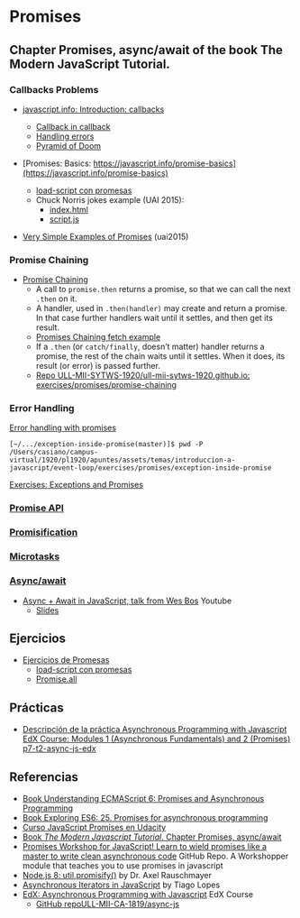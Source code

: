 ---
---
# Promises 

## Chapter Promises, async/await of the book The Modern JavaScript Tutorial. 

### Callbacks Problems

* [javascript.info: Introduction: callbacks](https://javascript.info/callbacks)
  *   [Callback in callback](https://javascript.info/callbacks#callback-in-callback)
  *   [Handling errors](https://javascript.info/callbacks#handling-errors)
  *   [Pyramid of Doom](https://javascript.info/callbacks#pyramid-of-doom)
* [Promises: Basics: https://javascript.info/promise-basics](https://javascript.info/promise-basics)
  * [load-script con promesas](https://github.com/ULL-MII-SYTWS-1920/ull-mii-sytws-1920.github.io/tree/master/tema2-async/exercises/promises/load-script)
  * Chuck Norris jokes example (UAI 2015):
    * [index.html](https://github.com/ULL-MII-SYTWS-1920/promise-example/blob/master/index.html)
    * [script.js](https://github.com/ULL-MII-SYTWS-1920/promise-example/blob/master/script.js)

* [Very Simple Examples of Promises](promise-examples) (uai2015)


### Promise Chaining

* [Promise Chaining](https://javascript.info/promise-chaining)
  * A call to `promise.then` returns a promise, so that we can call the next `.then` on it.
  * A handler, used in `.then(handler)` may create and return a promise. In that case further handlers wait until it settles, and then get its result.
  * [Promises Chaining fetch example]({{site.baseurl}}/assets/temas/introduccion-a-javascript/promises-chaining-fetch-example)
  * If a `.then` (or `catch/finally`, doesn’t matter) handler returns a promise, the rest of the chain waits until it settles. When it does, its result (or error) is passed further.
  * [Repo ULL-MII-SYTWS-1920/ull-mii-sytws-1920.github.io: exercises/promises/promise-chaining](https://github.com/ULL-MII-SYTWS-1920/ull-mii-sytws-1920.github.io/tree/master/tema2-async/exercises/promises/promise-chaining)

### Error Handling

[Error handling with promises](https://javascript.info/promise-error-handling)

```
[~/.../exception-inside-promise(master)]$ pwd -P
/Users/casiano/campus-virtual/1920/pl1920/apuntes/assets/temas/introduccion-a-javascript/event-loop/exercises/promises/exception-inside-promise
```

[Exercises: Exceptions and Promises](https://github.com/ULL-MII-SYTWS-1920/ull-mii-sytws-1920.github.io/tree/master/tema2-async/exercises/promises/exception-inside-promise)


### [Promise API](https://javascript.info/promise-api)

<!-- RETO
* [Promise.all exercise]({{site.baseurl}}/assets/temas/introduccion-a-javascript/event-loop/exercises/promises/promise-all)
-->


### [Promisification](https://javascript.info/promisify)

<!-- RETO
  * [Ejercicio](https://github.com/ULL-MII-SYTWS-1920/ull-mii-sytws-1920.github.io/tree/master/tema2-async/exercises/promises/promisify)

[~/.../promises(master)]$ cd promisify/
[~/.../promisify(master)]$ pwd -P
/Users/casiano/campus-virtual/1920/pl1920/apuntes/assets/temas/introduccion-a-javascript/event-loop/exercises/promises/promisify
-->


### [Microtasks](https://javascript.info/microtask-queue)

### [Async/await](https://javascript.info/async-await)

* [Async + Await in JavaScript, talk from Wes Bos](https://youtu.be/DwQJ_NPQWWo) Youtube
  * [Slides](https://wesbos.github.io/Async-Await-Talk/#1)

## Ejercicios

* [Ejercicios de Promesas](https://github.com/ULL-MII-SYTWS-1920/ull-mii-sytws-1920.github.io/tree/master/tema2-async/exercises/promises)
  * [load-script con promesas](https://github.com/ULL-MII-SYTWS-1920/ull-mii-sytws-1920.github.io/tree/master/tema2-async/exercises/promises/load-script)
  * [Promise.all](https://github.com/ULL-MII-SYTWS-1920/ull-mii-sytws-1920.github.io/tree/master/tema2-async/exercises/promises/promise-all)

## Prácticas

* [Descripción de la práctica Asynchronous Programming with Javascript EdX Course: Modules 1 (Asynchronous Fundamentals) and 2 (Promises) p7-t2-async-js-edx](practicas/p7-t2-async-js-edx)

## Referencias

* [Book Understanding ECMAScript 6: Promises and Asynchronous Programming](https://leanpub.com/understandinges6/read#leanpub-auto-promises-and-asynchronous-programming)
* [Book Exploring ES6: 25. Promises for asynchronous programming](http://exploringjs.com/es6/ch_promises.html)
* [Curso JavaScript Promises en Udacity](https://classroom.udacity.com/courses/ud898)
* [Book *The Modern Javascript Tutorial*. Chapter Promises, async/await](https://javascript.info/async)
* [Promises Workshop for JavaScript! Learn to wield promises like a master to write clean asynchronous code](https://github.com/stevekane/promise-it-wont-hurt) GitHub Repo. A Workshopper module that teaches you to use promises in javascript
* [Node.js 8: util.promisify()](http://2ality.com/2017/05/util-promisify.html) by Dr. Axel Rauschmayer 
* [Asynchronous Iterators in JavaScript](https://www.codementor.io/tiagolopesferreira/asynchronous-iterators-in-javascript-jl1yg8la1) by Tiago Lopes
* [EdX: Asynchronous Programming with Javascript](https://courses.edx.org/courses/course-v1:Microsoft+DEV234x+1T2018a/course/) EdX Course
    * [GitHub repoULL-MII-CA-1819/async-js](https://github.com/ULL-MII-CA-1819/async-js)



